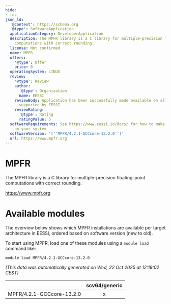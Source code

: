 ```yaml
---
hide:
- toc
json_ld:
  '@context': https://schema.org
  '@type': SoftwareApplication
  applicationCategory: DeveloperApplication
  description: The MPFR library is a C library for multiple-precision floating-point
    computations with correct rounding.
  license: Not confirmed
  name: MPFR
  offers:
    '@type': Offer
    price: 0
  operatingSystem: LINUX
  review:
    '@type': Review
    author:
      '@type': Organization
      name: EESSI
    reviewBody: Application has been successfully made available on all architectures
      supported by EESSI
    reviewRating:
      '@type': Rating
      ratingValue: 5
  softwareRequirements: See https://www.eessi.io/docs/ for how to make EESSI available
    on your system
  softwareVersion: '[''MPFR/4.2.1-GCCcore-13.2.0'']'
  url: https://www.mpfr.org
---
```


MPFR
====


The MPFR library is a C library for multiple-precision floating-point computations with correct rounding.

https://www.mpfr.org
# Available modules


The overview below shows which MPFR installations are available per target architecture in EESSI, ordered based on software version (new to old).

To start using MPFR, load one of these modules using a `module load` command like:

```shell
module load MPFR/4.2.1-GCCcore-13.2.0
```

*(This data was automatically generated on Wed, 22 Oct 2025 at 12:19:02 CEST)*

| |scv64/generic|
| :---: | :---: |
|MPFR/4.2.1-GCCcore-13.2.0|x|
